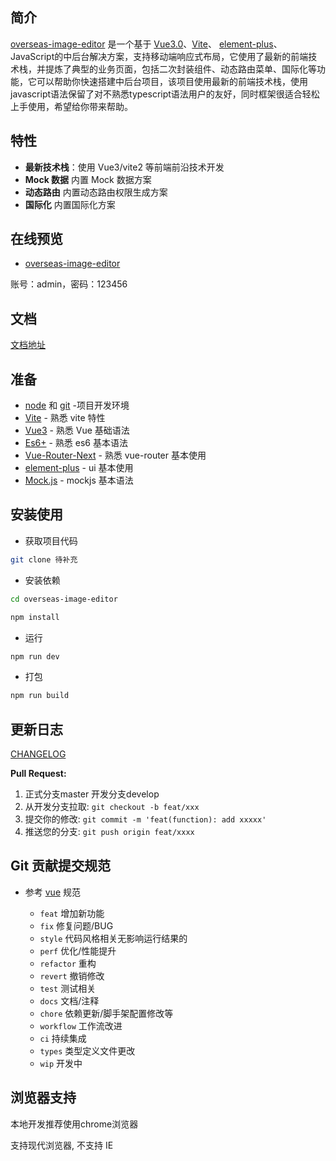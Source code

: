 ## 简介

[overseas-image-editor](https://github.com/ZHT131/brisk-admin) 是一个基于 [Vue3.0](https://github.com/vuejs/vue-next)、[Vite](https://github.com/vitejs/vite)、 [element-plus](https://element-plus.gitee.io/)、JavaScript的中后台解决方案，支持移动端响应式布局，它使用了最新的前端技术栈，并提炼了典型的业务页面，包括二次封装组件、动态路由菜单、国际化等功能，它可以帮助你快速搭建中后台项目，该项目使用最新的前端技术栈，使用javascript语法保留了对不熟悉typescript语法用户的友好，同时框架很适合轻松上手使用，希望给你带来帮助。

## 特性
- **最新技术栈**：使用 Vue3/vite2 等前端前沿技术开发
- **Mock 数据** 内置 Mock 数据方案
- **动态路由** 内置动态路由权限生成方案
- **国际化** 内置国际化方案

## 在线预览
- [overseas-image-editor](待补充)

账号：admin，密码：123456

## 文档

[文档地址](待补充) 

## 准备

- [node](http://nodejs.org/) 和 [git](https://git-scm.com/) -项目开发环境
- [Vite](https://vitejs.dev/) - 熟悉 vite 特性
- [Vue3](https://v3.vuejs.org/) - 熟悉 Vue 基础语法
- [Es6+](http://es6.ruanyifeng.com/) - 熟悉 es6 基本语法
- [Vue-Router-Next](https://next.router.vuejs.org/) - 熟悉 vue-router 基本使用
- [element-plus](https://element-plus.gitee.io/) - ui 基本使用
- [Mock.js](https://github.com/nuysoft/Mock) - mockjs 基本语法

## 安装使用

- 获取项目代码

```bash
git clone 待补充
```

- 安装依赖

```bash
cd overseas-image-editor

npm install

```

- 运行

```bash
npm run dev
```

- 打包

```bash
npm run build
```

## 更新日志

[CHANGELOG](./CHANGELOG.md)

**Pull Request:**

1. 正式分支master 开发分支develop
2. 从开发分支拉取: `git checkout -b feat/xxx`
3. 提交你的修改: `git commit -m 'feat(function): add xxxxx'`
4. 推送您的分支: `git push origin feat/xxxx`

## Git 贡献提交规范

- 参考 [vue](https://github.com/vuejs/vue/blob/dev/.github/COMMIT_CONVENTION.md) 规范

  - `feat` 增加新功能
  - `fix` 修复问题/BUG
  - `style` 代码风格相关无影响运行结果的
  - `perf` 优化/性能提升
  - `refactor` 重构
  - `revert` 撤销修改
  - `test` 测试相关
  - `docs` 文档/注释
  - `chore` 依赖更新/脚手架配置修改等
  - `workflow` 工作流改进
  - `ci` 持续集成
  - `types` 类型定义文件更改
  - `wip` 开发中

## 浏览器支持

本地开发推荐使用chrome浏览器

支持现代浏览器, 不支持 IE
